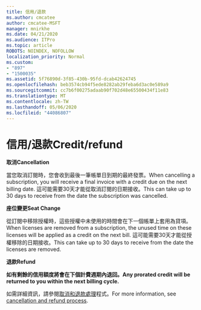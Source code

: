 ```yaml
---
title: 信用/退款
ms.author: cmcatee
author: cmcatee-MSFT
manager: mnirkhe
ms.date: 04/21/2020
ms.audience: ITPro
ms.topic: article
ROBOTS: NOINDEX, NOFOLLOW
localization_priority: Normal
ms.custom:
- "897"
- "1500035"
ms.assetid: 5f76890d-3f85-430b-95fd-dcab42624745
ms.openlocfilehash: beb3574cb94f5ede8282ab29feba6d3ac0e589a9
ms.sourcegitcommit: cc7b6f00275adaab90f702d48e65500434f11e83
ms.translationtype: MT
ms.contentlocale: zh-TW
ms.lasthandoff: 05/06/2020
ms.locfileid: "44086807"
---
```

# <a name="creditrefund"></a><span data-ttu-id="b58b1-102">信用/退款</span><span class="sxs-lookup"><span data-stu-id="b58b1-102">Credit/refund</span></span>

<span data-ttu-id="b58b1-103">**取消**</span><span class="sxs-lookup"><span data-stu-id="b58b1-103">**Cancellation**</span></span>
  
<span data-ttu-id="b58b1-104">當您取消訂閱時，您會收到最後一筆帳單日到期的最終發票。</span><span class="sxs-lookup"><span data-stu-id="b58b1-104">When cancelling a subscription, you will receive a final invoice with a credit due on the next billing date.</span></span> <span data-ttu-id="b58b1-105">這可能需要30天才能從取消訂閱的日期接收。</span><span class="sxs-lookup"><span data-stu-id="b58b1-105">This can take up to 30 days to receive from the date the subscription was cancelled.</span></span>
  
<span data-ttu-id="b58b1-106">**座位變更**</span><span class="sxs-lookup"><span data-stu-id="b58b1-106">**Seat Change**</span></span>
  
<span data-ttu-id="b58b1-107">從訂閱中移除授權時，這些授權中未使用的時間會在下一個帳單上套用為貸項。</span><span class="sxs-lookup"><span data-stu-id="b58b1-107">When licenses are removed from a subscription, the unused time on these licenses will be applied as a credit on the next bill.</span></span> <span data-ttu-id="b58b1-108">這可能需要30天才能從授權移除的日期接收。</span><span class="sxs-lookup"><span data-stu-id="b58b1-108">This can take up to 30 days to receive from the date the licenses are removed.</span></span>

<span data-ttu-id="b58b1-109">**退款**</span><span class="sxs-lookup"><span data-stu-id="b58b1-109">**Refund**</span></span>

<span data-ttu-id="b58b1-110">**如有剩餘的信用額度將會在下個計費週期內退回。**</span><span class="sxs-lookup"><span data-stu-id="b58b1-110">**Any prorated credit will be returned to you within the next billing cycle.**</span></span>

<span data-ttu-id="b58b1-111">如需詳細資訊，請參閱[取消和退款處理](https://docs.microsoft.com/microsoft-365/commerce/subscriptions/cancel-your-subscription?view=o365-worldwide)程式。</span><span class="sxs-lookup"><span data-stu-id="b58b1-111">For more information, see [cancellation and refund process](https://docs.microsoft.com/microsoft-365/commerce/subscriptions/cancel-your-subscription?view=o365-worldwide).</span></span> 
